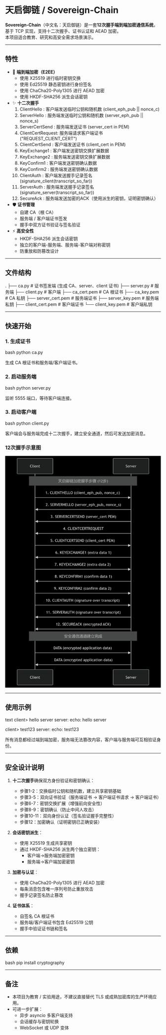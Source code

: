 # 天启御链 / Sovereign-Chain

**Sovereign-Chain**（中文名：天启御链）是一套**12次握手端到端加密通信系统**，基于 TCP 实现，支持十二次握手、证书认证和 AEAD 加密。  
本项目适合教育、研究和高安全需求场景演示。

---

## 特性

- 🔐 **端到端加密（E2EE）**
  - 使用 X25519 进行临时密钥交换
  - 使用 Ed25519 静态密钥进行身份签名
  - 使用 ChaCha20-Poly1305 进行 AEAD 加密
  - 使用 HKDF-SHA256 派生会话密钥
- ✨ **十二次握手**
  1. ClientHello      : 客户端发送临时公钥和随机数 (client_eph_pub || nonce_c)
  2. ServerHello      : 服务端发送临时公钥和随机数 (server_eph_pub || nonce_s)
  3. ServerCertSend   : 服务端发送证书 (server_cert in PEM)
  4. ClientCertRequest: 服务端请求客户端证书 ("REQUEST_CLIENT_CERT")
  5. ClientCertSend   : 客户端发送证书 (client_cert in PEM)
  6. KeyExchange1     : 客户端发送密钥交换扩展数据
  7. KeyExchange2     : 服务端发送密钥交换扩展数据
  8. KeyConfirm1      : 客户端发送密钥确认数据
  9. KeyConfirm2      : 服务端发送密钥确认数据
  10. ClientAuth      : 客户端发送握手记录签名 (signature_client(transcript_so_far))
  11. ServerAuth      : 服务端发送握手记录签名 (signature_server(transcript_so_far))
  12. SecureAck       : 服务端发送加密的ACK（使用派生的密钥，证明密钥确认）
- 🛡️ **证书管理**
  - 自建 CA（根 CA）
  - 服务端 / 客户端证书签发
  - 握手中双方证书验证与签名验证
- ⚡ **高安全性**
  - HKDF-SHA256 派生会话密钥
  - 独立的客户端-服务端、服务端-客户端对称密钥
  - 防重放和防篡改设计

---

## 文件结构


.
├── ca.py            # 证书签发端 (生成 CA、server、client 证书)
├── server.py        # 服务端
├── client.py        # 客户端
├── ca_cert.pem      # CA 根证书
├── ca_key.pem       # CA 私钥
├── server_cert.pem  # 服务端证书
├── server_key.pem   # 服务端私钥
├── client_cert.pem  # 客户端证书
└── client_key.pem   # 客户端私钥


---

## 快速开始

### 1. 生成证书

bash
python ca.py


生成 CA 根证书和服务端/客户端证书。

### 2. 启动服务端

bash
python server.py


监听 5555 端口，等待客户端连接。

### 3. 启动客户端

bash
python client.py


客户端会与服务端完成十二次握手，建立安全通道，然后可发送加密消息。

### 12次握手示意图
![握手流程图](mermaid.png)

---

## 使用示例

text
client> hello server
server: echo: hello server

client> test123
server: echo: test123


所有消息都经过端到端加密，服务端无法篡改内容，客户端与服务端可互相验证身份。

---

## 安全设计说明

1. **十二次握手**确保双方身份验证和密钥确认：
   - 步骤1-2：交换临时公钥和随机数，建立共享密钥基础
   - 步骤3-5：双向证书验证（服务端证书 → 客户端证书请求 → 客户端证书）
   - 步骤6-7：密钥交换扩展（增强前向安全性）
   - 步骤8-9：密钥确认（防止中间人攻击）
   - 步骤10-11：双向身份认证（签名验证握手完整性）
   - 步骤12：加密确认（证明密钥已正确安装）

2. **会话密钥派生**：
   - 使用 X25519 生成共享密钥
   - 通过 HKDF-SHA256 派生两个独立密钥：
     - 客户端→服务端加密密钥
     - 服务端→客户端加密密钥

3. **加密与认证**：
   - 使用 ChaCha20-Poly1305 进行 AEAD 加密
   - 每条消息包含唯一序列号防止重放攻击
   - 握手记录签名防止篡改

4. **证书体系**：
   - 自签名 CA 根证书
   - 服务端/客户端证书包含 Ed25519 公钥
   - 握手中验证证书链和签名

---

## 依赖

bash
pip install cryptography


---

## 备注

* 本项目为教育 / 实验用途，不建议直接替代 TLS 或成熟加密库的生产环境应用。
* 可进一步扩展：
  * 异步 asyncio 多客户端支持
  * 会话缓存与密钥轮换
  * WebSocket 或 UDP 变体

